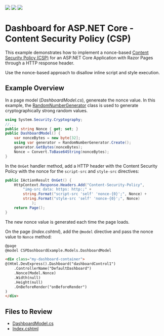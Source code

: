 <!-- default badges list -->
![](https://img.shields.io/endpoint?url=https://codecentral.devexpress.com/api/v1/VersionRange/616836996/23.1.1%2B)
[![](https://img.shields.io/badge/Open_in_DevExpress_Support_Center-FF7200?style=flat-square&logo=DevExpress&logoColor=white)](https://supportcenter.devexpress.com/ticket/details/T1154893)
[![](https://img.shields.io/badge/📖_How_to_use_DevExpress_Examples-e9f6fc?style=flat-square)](https://docs.devexpress.com/GeneralInformation/403183)
<!-- default badges end -->
# Dashboard for ASP.NET Core - Content Security Policy (CSP)

This example demonstrates how to implement a nonce-based [Content Security Policy (CSP)](https://developer.mozilla.org/en-US/docs/Web/HTTP/CSP) for an ASP.NET Core Application with Razor Pages through a HTTP response header.

Use the nonce-based approach to disallow inline script and style execution.

## Example Overview

In a page model (*DashboardModel.cs*), genereate the nonce value. In this example, the [RandomNumberGenerator](https://learn.microsoft.com/en-us/dotnet/api/system.security.cryptography.randomnumbergenerator?view=net-6.0) class is used to generate cryptographically strong random values. 

```cs
using System.Security.Cryptography;
//...
public string Nonce { get; set; }
public DashboardModel() {
    var nonceBytes = new byte[32];
    using var generator = RandomNumberGenerator.Create();
    generator.GetBytes(nonceBytes);
    Nonce = Convert.ToBase64String(nonceBytes);
}
```

In the `OnGet` handler method, add a HTTP header with the Content Security Policy with the nonce for the `script-src` and `style-src` directives:

```cs
public IActionResult OnGet() {
    HttpContext.Response.Headers.Add("Content-Security-Policy",
        "img-src data: https: http:;" +
        string.Format("script-src 'self' 'nonce-{0}';", Nonce) +
        string.Format("style-src 'self' 'nonce-{0}';", Nonce) 
            );
    return Page();
}
```
The new nonce value is generated each time the page loads. 

On the page (*Index.cshtml*), add the `@model` directive and pass the nonce value to `Nonce` method:

```html
@page
@model CSPDashboardExample.Models.DashboardModel

<div class="my-dashboard-container">
@(Html.DevExpress().Dashboard("dashboardControl1")
    .ControllerName("DefaultDashboard")
    .Nonce(Model.Nonce)
    .Width(null)
    .Height(null)
    .OnBeforeRender("onBeforeRender")
)
</div>
```

## Files to Review

- [DashboardModel.cs](./CS/CSPDashboardExample/Models/DashboardModel.cs)
- [Index.cshtml](./CS/CSPDashboardExample/Pages/Index.cshtml)

<!-- ## Documentation

- [Content Security Policy in ASP.NET Core Applications](https://docs.devexpress.com/Dashboard/404187) -->

